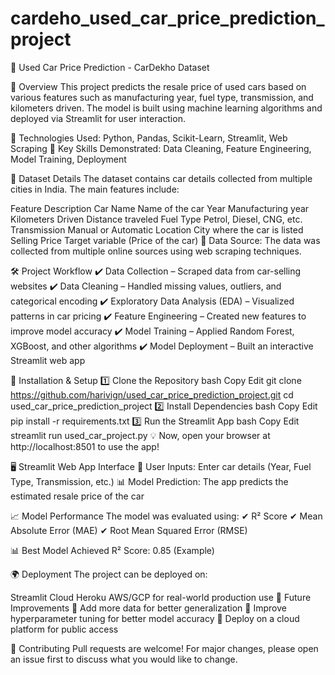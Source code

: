 # cardeho_used_car_price_prediction_project

🚗 Used Car Price Prediction - CarDekho Dataset

📌 Overview This project predicts the resale price of used cars based on various features such as manufacturing year, fuel type, transmission, and kilometers driven. The model is built using machine learning algorithms and deployed via Streamlit for user interaction.

🔹 Technologies Used: Python, Pandas, Scikit-Learn, Streamlit, Web Scraping 🔹 Key Skills Demonstrated: Data Cleaning, Feature Engineering, Model Training, Deployment

📂 Dataset Details The dataset contains car details collected from multiple cities in India. The main features include:

Feature Description Car Name Name of the car Year Manufacturing year Kilometers Driven Distance traveled Fuel Type Petrol, Diesel, CNG, etc. Transmission Manual or Automatic Location City where the car is listed Selling Price Target variable (Price of the car) 📁 Data Source: The data was collected from multiple online sources using web scraping techniques.

🛠 Project Workflow ✔ Data Collection – Scraped data from car-selling websites ✔ Data Cleaning – Handled missing values, outliers, and categorical encoding ✔ Exploratory Data Analysis (EDA) – Visualized patterns in car pricing ✔ Feature Engineering – Created new features to improve model accuracy ✔ Model Training – Applied Random Forest, XGBoost, and other algorithms ✔ Model Deployment – Built an interactive Streamlit web app

🔧 Installation & Setup 1️⃣ Clone the Repository bash Copy Edit git clone https://github.com/harivign/used_car_price_prediction_project.git cd used_car_price_prediction_project 2️⃣ Install Dependencies bash Copy Edit pip install -r requirements.txt 3️⃣ Run the Streamlit App bash Copy Edit streamlit run used_car_project.py 💡 Now, open your browser at http://localhost:8501 to use the app!

🖥 Streamlit Web App Interface 🚗 User Inputs: Enter car details (Year, Fuel Type, Transmission, etc.) 📊 Model Prediction: The app predicts the estimated resale price of the car

📈 Model Performance The model was evaluated using: ✔ R² Score ✔ Mean Absolute Error (MAE) ✔ Root Mean Squared Error (RMSE)

📊 Best Model Achieved R² Score: 0.85 (Example)

🌍 Deployment The project can be deployed on:

Streamlit Cloud Heroku AWS/GCP for real-world production use 📝 Future Improvements 🔹 Add more data for better generalization 🔹 Improve hyperparameter tuning for better model accuracy 🔹 Deploy on a cloud platform for public access

🤝 Contributing Pull requests are welcome! For major changes, please open an issue first to discuss what you would like to change.
